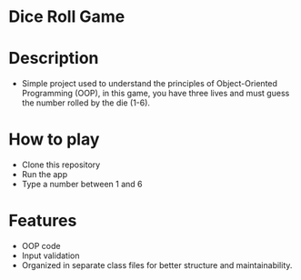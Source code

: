 # Dice Roll Game

# Description
- Simple project used to understand the principles of Object-Oriented Programming (OOP), in this game, you have three lives and must guess the number rolled by the die (1-6).

# How to play
- Clone this repository
- Run the app
- Type a number between 1 and 6

# Features
- OOP code
- Input validation
- Organized in separate class files for better structure and maintainability.

